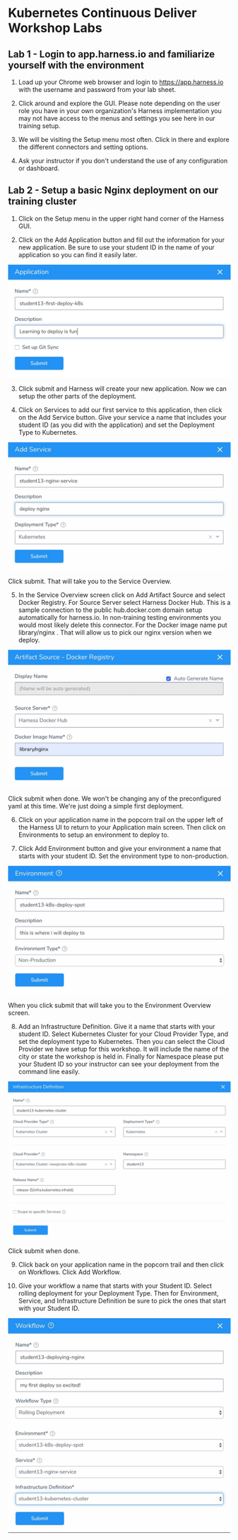 # Kubernetes Continuous Deliver Workshop Labs

## Lab 1 - Login to app.harness.io and familiarize yourself with the environment


1. Load up your Chrome web browser and login to https://app.harness.io with the username and password from your lab sheet. 

2. Click around and explore the GUI. Please note depending on the user role you have in your own organization's Harness implementation you may not have access to the menus and settings you see here in our training setup. 

5. We will be visiting the Setup menu most often. Click in there and explore the different connectors and setting options. 

6. Ask your instructor if you don't understand the use of any configuration or dashboard.

## Lab 2 - Setup a basic Nginx deployment on our training cluster

1. Click on the Setup menu in the upper right hand corner of the Harness GUI.

2. Click on the Add Application button and fill out the information for your new application. Be sure to use your student ID in the name of your application so you can find it easily later.

![Application Setup](/images/application.jpg)

3. Click submit and Harness will create your new application. Now we can setup the other parts of the deployment.

4. Click on Services to add our first service to this application, then click on the Add Service button. Give your service a name that includes your student ID (as you did with the application) and set the Deployment Type to Kubernetes.

![Add Service](/images/add_service.jpg)

Click submit. That will take you to the Service Overview.

5. In the Service Overview screen click on Add Artifact Source and select Docker Registry. For Source Server select Harness Docker Hub. This is a sample connection to the public hub.docker.com domain setup automatically for harness.io. In non-training testing environments you would most likely delete this connector. For the Docker image name put library/nginx . That will allow us to pick our nginx version when we deploy.

![Artifact Source](/images/artifact_source.jpg)

Click submit when done. We won't be changing any of the preconfigured yaml at this time. We're just doing a simple first deployment. 

6. Click on your application name in the popcorn trail on the upper left of the Harness UI to return to your Application main screen. Then click on Environments to setup an environment to deploy to. 

7. Click Add Environment button and give your environment a name that starts with your student ID. Set the environment type to non-production.

![Environment](/images/environment.jpg)

When you click submit that will take you to the Environment Overview screen. 

8. Add an Infrastructure Definition. Give it a name that starts with your student ID. Select Kubernetes Cluster for your Cloud Provider Type, and set the deployment type to Kubernetes. Then you can select the Cloud Provider we have setup for this workshop. It will include the name of the city or state the workshop is held in. Finally for Namespace please put your Student ID so your instructor can see your deployment from the command line easily. 

![Infrastructure Definition](/images/infra_def.jpg)

Click submit when done. 

9. Click back on your application name in the popcorn trail and then click on Workflows. Click Add Workflow.

10. Give your workflow a name that starts with your Student ID. Select rolling deployment for your Deployment Type. Then for Environment, Service, and Infrastructure Definition be sure to pick the ones that start with your Student ID.

![Workflow](/images/workflow.jpg)

